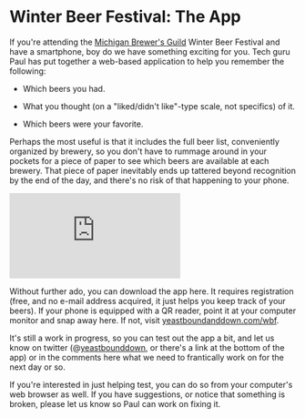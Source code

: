 Winter Beer Festival: The App
=============================

If you're attending the [Michigan Brewer's Guild](http://michiganbrewersguild.businesscatalyst.com/) Winter Beer Festival and have a smartphone, boy do we have something exciting for you. Tech guru Paul has put together a web-based application to help you remember the following:

*   Which beers you had.

*   What you thought (on a "liked/didn't like"-type scale, not specifics) of it.

*   Which beers were your favorite.

Perhaps the most useful is that it includes the full beer list, conveniently organized by brewery, so you don't have to rummage around in your pockets for a piece of paper to see which beers are available at each brewery. That piece of paper inevitably ends up tattered beyond recognition by the end of the day, and there's no risk of that happening to your phone.

![qrcode](http://qrcode.kaywa.com/img.php?s=8&d=http%3A%2F%2Fwww.yeastboundanddown.com%2Fwbf%2F)

Without further ado, you can download the app here. It requires registration (free, and no e-mail address acquired, it just helps you keep track of your beers). If your phone is equipped with a QR reader, point it at your computer monitor and snap away here. If not, visit [yeastboundanddown.com/wbf](http://www.yeastboundanddown.com/wbf/).

It's still a work in progress, so you can test out the app a bit, and let us know on twitter (@[yeastbounddown](http://twitter.com/yeastbounddown), or there's a link at the bottom of the app) or in the comments here what we need to frantically work on for the next day or so.

If you're interested in just helping test, you can do so from your computer's web browser as well. If you have suggestions, or notice that something is broken, please let us know so Paul can work on fixing it.